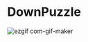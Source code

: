 # DownPuzzle
![ezgif com-gif-maker](https://user-images.githubusercontent.com/60689487/175883838-73a5ee27-3510-4966-bfc3-2ab40932435d.gif)
